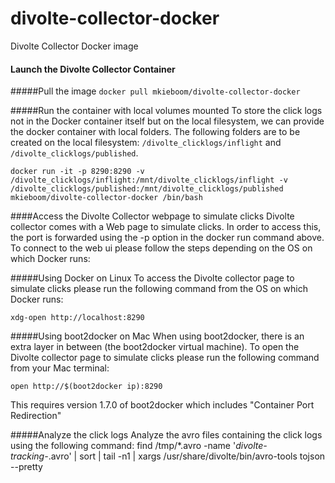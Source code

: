 # divolte-collector-docker
Divolte Collector Docker image

#### Launch the Divolte Collector Container

#####Pull the image
```docker pull mkieboom/divolte-collector-docker```

#####Run the container with local volumes mounted
To store the click logs not in the Docker container itself but on the local filesystem, we can provide the docker container with local folders. The following folders are to be created on the local filesystem:
`/divolte_clicklogs/inflight` and `/divolte_clicklogs/published`.

```docker run -it -p 8290:8290 -v /divolte_clicklogs/inflight:/mnt/divolte_clicklogs/inflight -v /divolte_clicklogs/published:/mnt/divolte_clicklogs/published mkieboom/divolte-collector-docker /bin/bash```

####Access the Divolte Collector webpage to simulate clicks
Divolte collector comes with a Web page to simulate clicks. In order to access this, the port is forwarded using the -p option in the docker run command above. To connect to the web ui please follow the steps depending on the OS on which Docker runs:

#####Using Docker on Linux
To access the Divolte collector page to simulate clicks please run the following command from the OS on which Docker runs:

```xdg-open http://localhost:8290```

#####Using boot2docker on Mac
When using boot2docker, there is an extra layer in between (the boot2docker virtual machine). To open the Divolte collector page to simulate clicks please run the following command from your Mac terminal:

```open http://$(boot2docker ip):8290```

This requires version 1.7.0 of boot2docker which includes "Container Port Redirection"

#####Analyze the click logs
Analyze the avro files containing the click logs using the following command:
find /tmp/*.avro -name '*divolte-tracking-*.avro' | sort | tail -n1 | xargs /usr/share/divolte/bin/avro-tools tojson --pretty